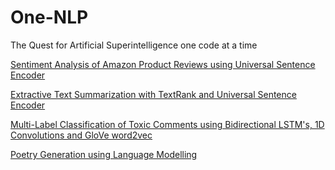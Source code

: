 # One-NLP
The Quest for Artificial Superintelligence one code at a time

[Sentiment Analysis of Amazon Product Reviews using Universal Sentence Encoder ](https://github.com/shubhamphal/One-NLP/blob/master/Sentiment_Analysis_Amazon_product_review.ipynb)
 
[Extractive Text Summarization with TextRank and Universal Sentence Encoder ](https://github.com/shubhamphal/One-NLP/blob/master/Text_Summarization_with_Universal_Sentence_Encoder.ipynb)

[Multi-Label Classification of Toxic Comments using Bidirectional LSTM's, 1D Convolutions and GloVe word2vec ](https://github.com/shubhamphal/One-NLP/blob/master/MultiLabel_Classification_of_Toxic_Comments.ipynb)

[Poetry Generation using Language Modelling](https://github.com/shubhamphal/One-NLP/blob/master/MultiLabel_Classification_of_Toxic_Comments.ipynb)

